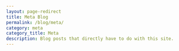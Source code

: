 ```yaml
---
layout: page-redirect
title: Meta Blog
permalink: /blog/meta/
category: meta
category_title: Meta
description: Blog posts that directly have to do with this site.
---
```

